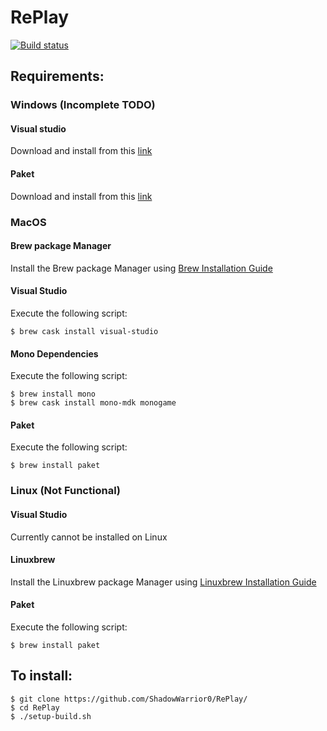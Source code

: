 # RePlay
[![Build status](https://build.appcenter.ms/v0.1/apps/eca07457-715c-485a-9043-a364c5ee34b9/branches/master/badge)](https://appcenter.ms)

## Requirements:
### Windows (Incomplete TODO)
#### Visual studio
  Download and install from this [link](https://visualstudio.microsoft.com/vs/)

#### Paket
  Download and install from this [link](https://fsprojects.github.io/Paket/installation.html#Installation-per-repository)

### MacOS
#### Brew package Manager
  Install the Brew package Manager using [Brew Installation Guide](https://brew.sh)

#### Visual Studio
Execute the following script:

    $ brew cask install visual-studio

#### Mono Dependencies
Execute the following script:

    $ brew install mono
    $ brew cask install mono-mdk monogame

#### Paket
Execute the following script:

    $ brew install paket


### Linux (Not Functional)
#### Visual Studio
Currently cannot be installed on Linux

#### Linuxbrew
Install the Linuxbrew package Manager using [Linuxbrew Installation Guide](http://linuxbrew.sh)

#### Paket
Execute the following script:

    $ brew install paket


## To install:
    $ git clone https://github.com/ShadowWarrior0/RePlay/
    $ cd RePlay
    $ ./setup-build.sh
